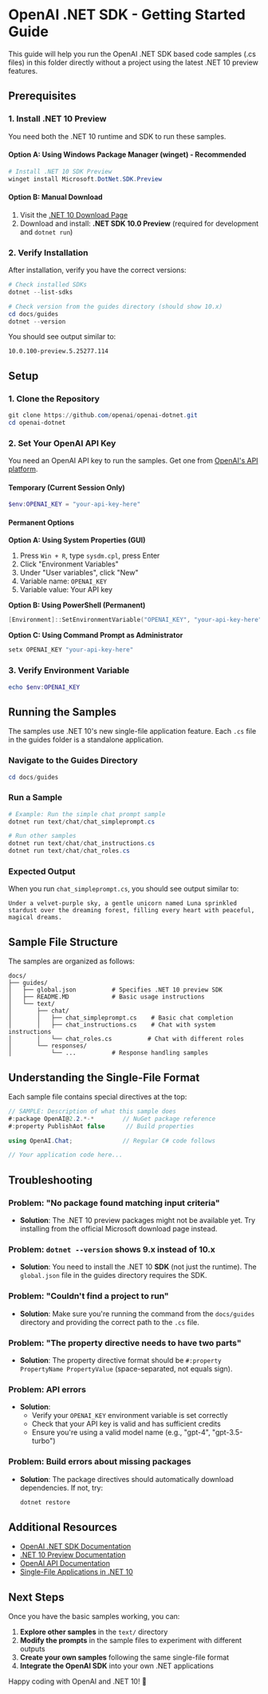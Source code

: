 # OpenAI .NET SDK - Getting Started Guide

This guide will help you run the OpenAI .NET SDK based code samples (.cs files) in this folder directly without a project using the latest .NET 10 preview features.

## Prerequisites

### 1. Install .NET 10 Preview

You need both the .NET 10 runtime and SDK to run these samples.

#### Option A: Using Windows Package Manager (winget) - Recommended
```powershell
# Install .NET 10 SDK Preview
winget install Microsoft.DotNet.SDK.Preview
```

#### Option B: Manual Download
1. Visit the [.NET 10 Download Page](https://dotnet.microsoft.com/download/dotnet/10.0)
2. Download and install: **.NET SDK 10.0 Preview** (required for development and `dotnet run`)

### 2. Verify Installation

After installation, verify you have the correct versions:

```powershell
# Check installed SDKs
dotnet --list-sdks

# Check version from the guides directory (should show 10.x)
cd docs/guides
dotnet --version
```

You should see output similar to:
```
10.0.100-preview.5.25277.114
```

## Setup

### 1. Clone the Repository
```powershell
git clone https://github.com/openai/openai-dotnet.git
cd openai-dotnet
```

### 2. Set Your OpenAI API Key

You need an OpenAI API key to run the samples. Get one from [OpenAI's API platform](https://platform.openai.com/api-keys).

#### Temporary (Current Session Only)
```powershell
$env:OPENAI_KEY = "your-api-key-here"
```

#### Permanent Options

**Option A: Using System Properties (GUI)**
1. Press `Win + R`, type `sysdm.cpl`, press Enter
2. Click "Environment Variables"
3. Under "User variables", click "New"
4. Variable name: `OPENAI_KEY`
5. Variable value: Your API key

**Option B: Using PowerShell (Permanent)**
```powershell
[Environment]::SetEnvironmentVariable("OPENAI_KEY", "your-api-key-here", "User")
```

**Option C: Using Command Prompt as Administrator**
```cmd
setx OPENAI_KEY "your-api-key-here"
```

### 3. Verify Environment Variable
```powershell
echo $env:OPENAI_KEY
```

## Running the Samples

The samples use .NET 10's new single-file application feature. Each `.cs` file in the guides folder is a standalone application.

### Navigate to the Guides Directory
```powershell
cd docs/guides
```

### Run a Sample
```powershell
# Example: Run the simple chat prompt sample
dotnet run text/chat/chat_simpleprompt.cs

# Run other samples
dotnet run text/chat/chat_instructions.cs
dotnet run text/chat/chat_roles.cs
```

### Expected Output
When you run `chat_simpleprompt.cs`, you should see output similar to:
```
Under a velvet-purple sky, a gentle unicorn named Luna sprinkled stardust over the dreaming forest, filling every heart with peaceful, magical dreams.
```

## Sample File Structure

The samples are organized as follows:
```
docs/
├── guides/
│   ├── global.json          # Specifies .NET 10 preview SDK
│   ├── README.MD            # Basic usage instructions
│   └── text/
│       ├── chat/
│       │   ├── chat_simpleprompt.cs    # Basic chat completion
│       │   ├── chat_instructions.cs    # Chat with system instructions
│       │   └── chat_roles.cs          # Chat with different roles
│       └── responses/
│           └── ...          # Response handling samples
```

## Understanding the Single-File Format

Each sample file contains special directives at the top:

```csharp
// SAMPLE: Description of what this sample does
#:package OpenAI@2.2.*-*        // NuGet package reference
#:property PublishAot false      // Build properties

using OpenAI.Chat;              // Regular C# code follows

// Your application code here...
```

## Troubleshooting

### Problem: "No package found matching input criteria"
- **Solution**: The .NET 10 preview packages might not be available yet. Try installing from the official Microsoft download page instead.

### Problem: `dotnet --version` shows 9.x instead of 10.x
- **Solution**: You need to install the .NET 10 **SDK** (not just the runtime). The `global.json` file in the guides directory requires the SDK.

### Problem: "Couldn't find a project to run"
- **Solution**: Make sure you're running the command from the `docs/guides` directory and providing the correct path to the `.cs` file.

### Problem: "The property directive needs to have two parts"
- **Solution**: The property directive format should be `#:property PropertyName PropertyValue` (space-separated, not equals sign).

### Problem: API errors
- **Solution**: 
  - Verify your `OPENAI_KEY` environment variable is set correctly
  - Check that your API key is valid and has sufficient credits
  - Ensure you're using a valid model name (e.g., "gpt-4", "gpt-3.5-turbo")

### Problem: Build errors about missing packages
- **Solution**: The package directives should automatically download dependencies. If not, try:
  ```powershell
  dotnet restore
  ```

## Additional Resources

- [OpenAI .NET SDK Documentation](https://github.com/openai/openai-dotnet)
- [.NET 10 Preview Documentation](https://docs.microsoft.com/en-us/dotnet/core/whats-new/dotnet-10)
- [OpenAI API Documentation](https://platform.openai.com/docs)
- [Single-File Applications in .NET 10](https://devblogs.microsoft.com/dotnet/announcing-dotnet-run-app/)

## Next Steps

Once you have the basic samples working, you can:

1. **Explore other samples** in the `text/` directory
2. **Modify the prompts** in the sample files to experiment with different outputs
3. **Create your own samples** following the same single-file format
4. **Integrate the OpenAI SDK** into your own .NET applications

Happy coding with OpenAI and .NET 10! 🚀
